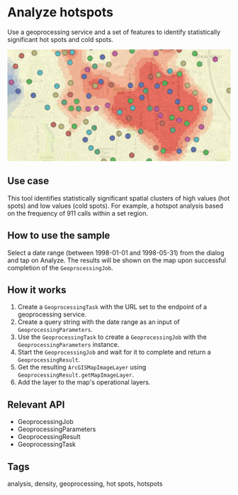 # Analyze hotspots

Use a geoprocessing service and a set of features to identify statistically significant hot spots and cold spots.

![Image of analyze hotspots](AnalyzeHotspots.png)

## Use case

This tool identifies statistically significant spatial clusters of high values (hot spots) and low values (cold spots). For example, a hotspot analysis based on the frequency of 911 calls within a set region.

## How to use the sample

Select a date range (between 1998-01-01 and 1998-05-31) from the dialog and tap on Analyze. The results will be shown on the map upon successful completion of the `GeoprocessingJob`.

## How it works

1. Create a `GeoprocessingTask` with the URL set to the endpoint of a geoprocessing service.
1. Create a query string with the date range as an input of `GeoprocessingParameters`.
1. Use the `GeoprocessingTask` to create a `GeoprocessingJob` with the `GeoprocessingParameters` instance.
1. Start the `GeoprocessingJob` and wait for it to complete and return a `GeoprocessingResult`.
1. Get the resulting `ArcGISMapImageLayer` using `GeoprocessingResult.getMapImageLayer`.
1. Add the layer to the map's operational layers.

## Relevant API

* GeoprocessingJob
* GeoprocessingParameters
* GeoprocessingResult
* GeoprocessingTask

## Tags

analysis, density, geoprocessing, hot spots, hotspots